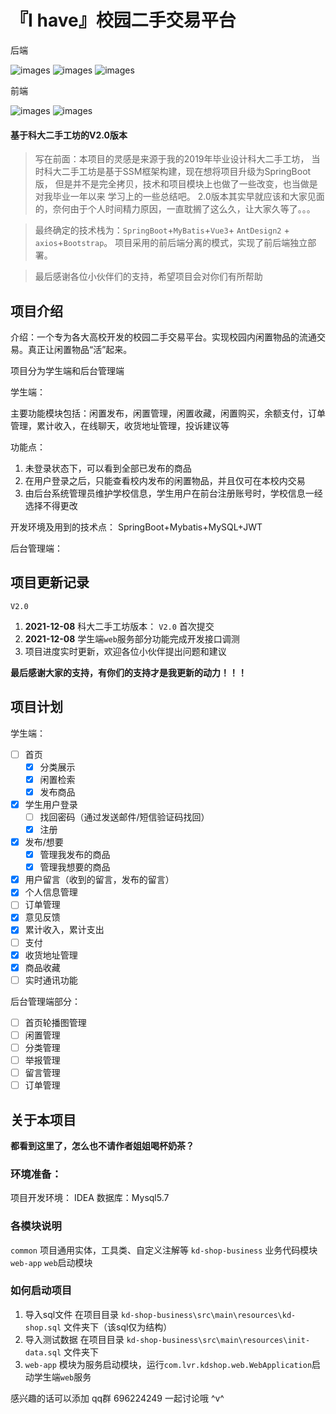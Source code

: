 # 『I have』校园二手交易平台

后端

![images](https://img.shields.io/badge/SpringBoot-2.5.2.RELEASE-brightgreen) 
![images](https://img.shields.io/badge/Mybatis-3.3-yellowgreen)
![images](https://img.shields.io/badge/jwt-0.9.1-yellow)

前端

![images](https://img.shields.io/badge/Vue-2.6-green)
![images](https://img.shields.io/badge/axios-0.24.0-green)

#### 基于科大二手工坊的V2.0版本

> 写在前面：本项目的灵感是来源于我的2019年毕业设计科大二手工坊，
当时科大二手工坊是基于SSM框架构建，现在想将项目升级为SpringBoot版，
但是并不是完全拷贝，技术和项目模块上也做了一些改变，也当做是对我毕业一年以来
学习上的一些总结吧。
> 2.0版本其实早就应该和大家见面的，奈何由于个人时间精力原因，一直耽搁了这么久，让大家久等了。。。

> 最终确定的技术栈为：`SpringBoot`+`MyBatis`+`Vue3`+ `AntDesign2` + `axios`+`Bootstrap`。
项目采用的前后端分离的模式，实现了前后端独立部署。

> 最后感谢各位小伙伴们的支持，希望项目会对你们有所帮助

## 项目介绍

介绍：一个专为各大高校开发的校园二手交易平台。实现校园内闲置物品的流通交易。真正让闲置物品“活”起来。

项目分为学生端和后台管理端

学生端：

主要功能模块包括：闲置发布，闲置管理，闲置收藏，闲置购买，余额支付，订单管理，累计收入，在线聊天，收货地址管理，投诉建议等

功能点：
1. 未登录状态下，可以看到全部已发布的商品
2. 在用户登录之后，只能查看校内发布的闲置物品，并且仅可在本校内交易
3. 由后台系统管理员维护学校信息，学生用户在前台注册账号时，学校信息一经选择不得更改

开发环境及用到的技术点：
SpringBoot+Mybatis+MySQL+JWT

后台管理端：

## 项目更新记录

`V2.0`

1. **2021-12-08** 科大二手工坊版本： `V2.0` 首次提交
2. **2021-12-08** 学生端`web`服务部分功能完成开发接口调测
3. 项目进度实时更新，欢迎各位小伙伴提出问题和建议

**最后感谢大家的支持，有你们的支持才是我更新的动力！！！**

## 项目计划

学生端：
- [ ] 首页
    - [x] 分类展示
    - [x] 闲置检索
    - [x] 发布商品
- [x] 学生用户登录
    - [ ] 找回密码（通过发送邮件/短信验证码找回）
    - [X] 注册
- [x] 发布/想要
    - [x] 管理我发布的商品
    - [x] 管理我想要的商品    
- [x] 用户留言（收到的留言，发布的留言）
- [x] 个人信息管理
- [ ] 订单管理
- [x] 意见反馈
- [x] 累计收入，累计支出
- [ ] 支付
- [x] 收货地址管理
- [x] 商品收藏
- [ ] 实时通讯功能

后台管理端部分：

- [ ] 首页轮播图管理
- [ ] 闲置管理
- [ ] 分类管理
- [ ] 举报管理
- [ ] 留言管理
- [ ] 订单管理

## 关于本项目

**都看到这里了，怎么也不请作者姐姐喝杯奶茶？**


### 环境准备：

项目开发环境： IDEA
数据库：Mysql5.7

### 各模块说明

`common` 项目通用实体，工具类、自定义注解等
`kd-shop-business` 业务代码模块
`web-app` `web`启动模块

### 如何启动项目

1. 导入sql文件 在项目目录 `kd-shop-business\src\main\resources\kd-shop.sql` 文件夹下（该sql仅为结构）
2. 导入测试数据 在项目目录 `kd-shop-business\src\main\resources\init-data.sql` 文件夹下
3. `web-app` 模块为服务启动模块，运行`com.lvr.kdshop.web.WebApplication`启动学生端`web`服务


感兴趣的话可以添加 qq群 696224249 一起讨论哦 ^v^
